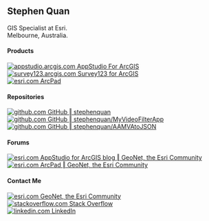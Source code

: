 ## Stephen Quan

GIS Specialist at Esri.  
Melbourne, Australia.  

#### Products

[![appstudio.arcgis.com](https://appstudio.arcgis.com/favicon.ico) AppStudio For ArcGIS](https://appstudio.arcgis.com)  
[![survey123.arcgis.com](http://survey123.arcgis.com/assets/img/favicon-16889974.ico) Survey123 for ArcGIS](https://survey123.arcgis.com)  
[![esri.com](https://appstudio.arcgis.com/favicon.ico) ArcPad](https://www.esri.com/en-us/arcgis/products/arcpad/overview)  

#### Repositories

[![github.com](https://github.com/favicon.ico) GitHub ‖ stephenquan ](https://github.com/stephenquan)  
[![github.com](https://github.com/favicon.ico) GitHub ‖ stephenquan/MyVideoFilterApp ](https://github.com/stephenquan/MyVideoFilterApp)  
[![github.com](https://github.com/favicon.ico) GitHub ‖ stephenquan/AAMVAtoJSON ](https://github.com/stephenquan/AAMVAtoJSON)  

#### Forums

[![esri.com](https://assets2.jiveon.com/core/2018.16.0.0.11dadcc/images/jive-icon-blog-12x12.png) AppStudio for ArcGIS blog ‖ GeoNet, the Esri Community](https://community.esri.com/groups/appstudio/blog)  
[![esri.com](https://assets2.jiveon.com/core/2018.16.0.0.11dadcc/images/jive-icon-blog-12x12.png) ArcPad ‖ GeoNet, the Esri Community](https://community.esri.com/community/gis/applications/arcpad/content)  

#### Contact Me

[![esri.com](https://community.esri.com/resources/images/palette-1016/faviconImage-1553176046682-favicon.ico) GeoNet, the Esri Community](https://community.esri.com/people/SQuan-esristaff)  
[![stackoverflow.com](https://stackoverflow.com/favicon.ico) Stack Overflow](https://stackoverflow.com/users/881441/stephen-quan/)  
[![linkedin.com](https://linkedin.com/favicon.ico) LinkedIn](https://www.linkedin.com/in/stephen-quan-b2b44636)  
